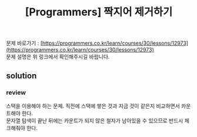 ﻿---
toc: true
title:  "[Programmers] 짝지어 제거하기"
last_modified_at:   2020-08-30
excerpt: "2017 팁스타운"
categories: PS2020
image: "/images/p27.png"
sitemap :
  changefreq : weekly
  priority : 1.0
---

문제 바로가기 : [https://programmers.co.kr/learn/courses/30/lessons/12973](https://programmers.co.kr/learn/courses/30/lessons/12973)<br>
문제 설명은 위 링크에서 확인해주시길 바랍니다.
<br>
## solution
<script src="https://gist.github.com/yooniversal/b34e71f949f7036b3d14ae44eb5bc787.js"></script>

### review
스택을 이용해야 하는 문제. 직전에 스택에 쌓은 것과 지금 것이 같은지 비교하면서 카운트해야 한다.<br>
문자열 탐색이 끝난 뒤에는 카운트가 되지 않은 철자가 남아있을 수 있으므로 반드시 체크해줘야 한다.

<script src="https://utteranc.es/client.js"
        repo="yooniversal/blog-comments"
        issue-term="pathname"
        theme="github-light"
        crossorigin="anonymous"
        async>
</script>

